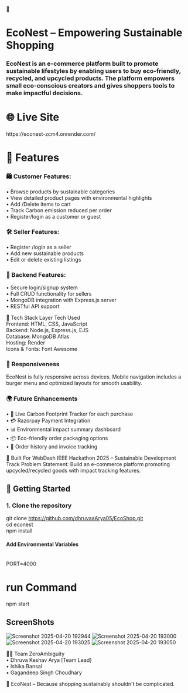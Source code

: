 🌿 <h1>EcoNest – Empowering Sustainable Shopping</h1>
<h3>EcoNest is an e-commerce platform built to promote sustainable lifestyles by enabling users to buy eco-friendly, recycled, and upcycled products. The platform empowers small eco-conscious creators and gives shoppers tools to make impactful decisions.</h3>

<h1>🌐 Live Site</h1>
https://econest-zcm4.onrender.com/

<h1>🚀 Features</h1>
<h3>🛍️ Customer Features:</h3>
•	Browse products by sustainable categories<br>
•	View detailed product pages with environmental highlights<br>
•	Add /Delete items to cart<br>
•	Track Carbon emission reduced per order<br>
•	Register/login as a customer or guest<br>

<h3>🛠️ Seller Features:</h3>
•	Register /login as a seller<br>
•	Add new sustainable products<br>
•	Edit or delete existing listings<br>

<h3>🔐 Backend Features:</h3>
•	Secure login/signup system<br>
•	Full CRUD functionality for sellers<br>
•	MongoDB integration with Express.js server<br>
•	RESTful API support<br>

🧰 Tech Stack
Layer	Tech Used<br>
Frontend:	HTML, CSS, JavaScript<br>
Backend:	Node.js, Express.js, EJS<br>
Database:	MongoDB Atlas<br>
Hosting:	Render<br>
Icons & Fonts:	Font Awesome<br>

<h3>📱 Responsiveness </h3>
EcoNest is fully responsive across devices. Mobile navigation includes a burger menu and optimized layouts for smooth usability.

<h3>🌍 Future Enhancements </h3>
•	🔄 Live Carbon Footprint Tracker for each purchase<br>
•	 💳 Razorpay Payment Integration<br>
•	📊 Environmental impact summary dashboard<br>
•	📦 Eco-friendly order packaging options<br>
•	🧾 Order history and invoice tracking<br>

🧠 Built For
WebDash IEEE Hackathon 2025 – Sustainable Development Track Problem Statement: Build an e-commerce platform promoting upcycled/recycled goods with impact tracking features.

## 🚀 Getting Started

### 1. Clone the repository
git clone https://github.com/dhruvaaArya05/EcoShop.git<br>
cd econest<br>
npm install<br>

<h4>Add Environmental Variables</h4><br>
PORT=4000

<h1>run Command</h1>
npm start

<h2>ScreenShots</h2>

![Screenshot 2025-04-20 192944](https://github.com/user-attachments/assets/393f312b-51da-4842-b5c4-ae1f171c2db7)
![Screenshot 2025-04-20 193000](https://github.com/user-attachments/assets/d408f24a-7511-4bc2-9a47-c6fddbf30df8)
![Screenshot 2025-04-20 193025](https://github.com/user-attachments/assets/be8b2cf8-baa4-4bce-aabe-c47cca164f5d)
![Screenshot 2025-04-20 193050](https://github.com/user-attachments/assets/b7e0dac2-b999-4e22-acd6-25bbb97a2c56)

👨‍💻 Team ZeroAmbiguity<br>
•	Dhruva Keshav Arya [Team Lead]<br>
•	Ishika Bansal<br>
•	Gagandeep Singh Choudhary<br>

🌱 EcoNest – Because shopping sustainably shouldn't be complicated.
